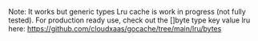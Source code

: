 Note: It works but generic types Lru cache is work in progress (not fully tested). 
For production ready use, check out the []byte type key value lru here:
https://github.com/cloudxaas/gocache/tree/main/lru/bytes
